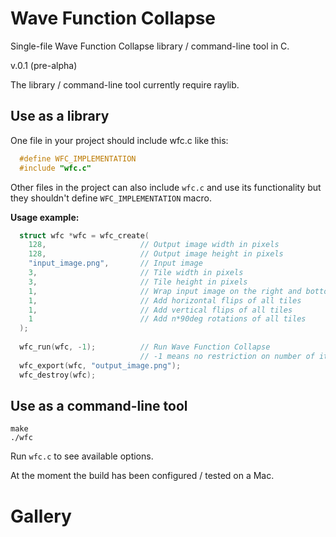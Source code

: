 # Wave Function Collapse

Single-file Wave Function Collapse library / command-line tool in C.

v.0.1 (pre-alpha)

The library / command-line tool currently require raylib.

## Use as a library

One file in your project should include wfc.c like this:

```c
  #define WFC_IMPLEMENTATION
  #include "wfc.c"
```

Other files in the project can also include `wfc.c` and use its functionality but
they shouldn't define `WFC_IMPLEMENTATION` macro.

**Usage example:**

```c
  struct wfc *wfc = wfc_create(
    128,                     // Output image width in pixels
    128,                     // Output image height in pixels
    "input_image.png",       // Input image
    3,                       // Tile width in pixels
    3,                       // Tile height in pixels
    1,                       // Wrap input image on the right and bottom
    1,                       // Add horizontal flips of all tiles
    1,                       // Add vertical flips of all tiles
    1                        // Add n*90deg rotations of all tiles
  );
  
  wfc_run(wfc, -1);          // Run Wave Function Collapse
                             // -1 means no restriction on number of iterations
  wfc_export(wfc, "output_image.png");
  wfc_destroy(wfc);
```

## Use as a command-line tool

```
make
./wfc
```

Run `wfc.c` to see available options.

At the moment the build has been configured / tested on a Mac.

# Gallery
